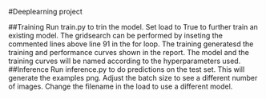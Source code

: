 #Deeplearning project

##Training
Run train.py to trin the model. Set load to True to further train an existing model. The gridsearch can be performed by inseting the commented lines above line 91 in the for loop. The training generatesd the training and performance curves shown in the report. The model and the training curves will be named according to the hyperparameters used.
##Inference
Run inference.py to do predictions on the test set. This will generate the examples png. Adjust the batch size to see a different number of images. Change the filename in the load to use a different model.
